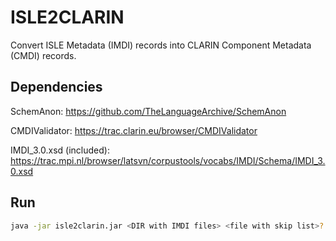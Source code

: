 ISLE2CLARIN
===========

Convert ISLE Metadata (IMDI) records into CLARIN Component Metadata (CMDI) records.

Dependencies
------------
SchemAnon: https://github.com/TheLanguageArchive/SchemAnon

CMDIValidator: https://trac.clarin.eu/browser/CMDIValidator

IMDI_3.0.xsd (included): https://trac.mpi.nl/browser/latsvn/corpustools/vocabs/IMDI/Schema/IMDI_3.0.xsd

Run
---
```sh
java -jar isle2clarin.jar <DIR with IMDI files> <file with skip list>?
```
